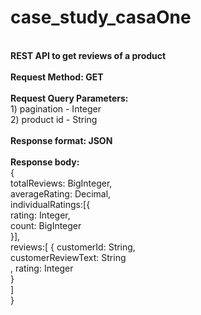 # case_study_casaOne

 <br/>**REST API to get reviews of a product**<br/>
 <br/>**Request Method: GET**<br/>
 <br/>**Request Query Parameters:**
 <br/> 1) pagination - Integer <br/>2) product id - String<br/>
 <br/>**Response format: JSON**<br/>
 <br/>**Response body:**<br/>
 {<br/>
totalReviews: BigInteger,<br/>
averageRating: Decimal,<br/>
individualRatings:[{<br/>
rating: Integer,<br/>
count: BigInteger<br/>
}],<br/>
reviews:[
{
customerId: String,<br/>
customerReviewText: String<br/>,
rating: Integer<br/>
}<br/>
]<br/>
}
